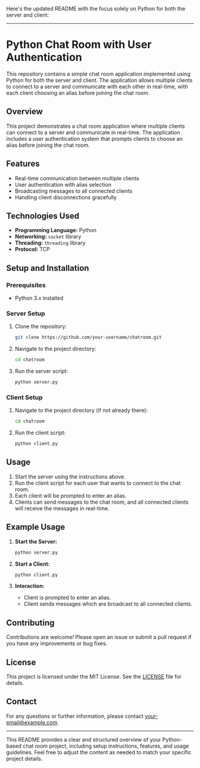  
Here's the updated README with the focus solely on Python for both the server and client:

---

# Python Chat Room with User Authentication

This repository contains a simple chat room application implemented using Python for both the server and client. The application allows multiple clients to connect to a server and communicate with each other in real-time, with each client choosing an alias before joining the chat room.


## Overview

This project demonstrates a chat room application where multiple clients can connect to a server and communicate in real-time. The application includes a user authentication system that prompts clients to choose an alias before joining the chat room.

## Features

- Real-time communication between multiple clients
- User authentication with alias selection
- Broadcasting messages to all connected clients
- Handling client disconnections gracefully

## Technologies Used

- **Programming Language:** Python
- **Networking:** `socket` library
- **Threading:** `threading` library
- **Protocol:** TCP

## Setup and Installation

### Prerequisites

- Python 3.x installed

### Server Setup

1. Clone the repository:

    ```bash
    git clone https://github.com/your-username/chatroom.git
    ```

2. Navigate to the project directory:

    ```bash
    cd chatroom
    ```

3. Run the server script:

    ```bash
    python server.py
    ```

### Client Setup

1. Navigate to the project directory (if not already there):

    ```bash
    cd chatroom
    ```

2. Run the client script:

    ```bash
    python client.py
    ```

## Usage

1. Start the server using the instructions above.
2. Run the client script for each user that wants to connect to the chat room.
3. Each client will be prompted to enter an alias.
4. Clients can send messages to the chat room, and all connected clients will receive the messages in real-time.

## Example Usage

1. **Start the Server:**

    ```bash
    python server.py
    ```

2. **Start a Client:**

    ```bash
    python client.py
    ```

3. **Interaction:**

    - Client is prompted to enter an alias.
    - Client sends messages which are broadcast to all connected clients.

## Contributing

Contributions are welcome! Please open an issue or submit a pull request if you have any improvements or bug fixes.

## License

This project is licensed under the MIT License. See the [LICENSE](LICENSE) file for details.

## Contact

For any questions or further information, please contact [your-email@example.com](mailto:your-email@example.com).

---

This README provides a clear and structured overview of your Python-based chat room project, including setup instructions, features, and usage guidelines. Feel free to adjust the content as needed to match your specific project details.
